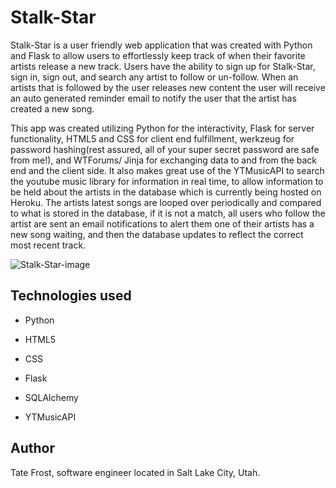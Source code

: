 # Stalk-Star
Stalk-Star is a user friendly web application that was created with Python and Flask to allow users to effortlessly keep track of when their favorite artists release a new track. Users have the ability to sign up for Stalk-Star, sign in, sign out, and search any artist to follow or un-follow. When an artists that is followed by the user releases new content the user will receive an auto generated reminder email to notify the user that the artist has created a new song.

This app was created utilizing Python for the interactivity, Flask for server functionality, HTML5 and CSS for client end fulfillment, werkzeug for password hashing(rest assured, all of your super secret password are safe from me!), and WTForums/ Jinja for exchanging data to and from the back end and the client side. It also makes great use of the YTMusicAPI to search the youtube music library for information in real time, to allow information to be held about the artists in the database which is currently being hosted on Heroku. The artists latest songs are looped over periodically and compared to what is stored in the database, if it is not a match, all users who follow the artist are sent an email notifications to alert them one of their artists has a new song waiting, and then the database updates to reflect the correct most recent track.

![Stalk-Star-image](https://github.com/tatefrost/img-stalk-star/blob/main/Screen%20Shot%202022-02-27%20at%202.57.25%20PM.png?raw=true)

## Technologies used
* Python

* HTML5

* CSS

* Flask

* SQLAlchemy

* YTMusicAPI


## Author
Tate Frost, software engineer located in Salt Lake City, Utah. 
